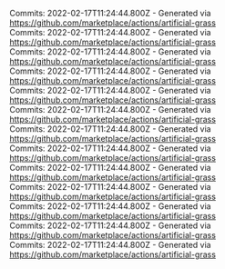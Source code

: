 Commits: 2022-02-17T11:24:44.800Z - Generated via https://github.com/marketplace/actions/artificial-grass
<br>
Commits: 2022-02-17T11:24:44.800Z - Generated via https://github.com/marketplace/actions/artificial-grass
<br>
Commits: 2022-02-17T11:24:44.800Z - Generated via https://github.com/marketplace/actions/artificial-grass
<br>
Commits: 2022-02-17T11:24:44.800Z - Generated via https://github.com/marketplace/actions/artificial-grass
<br>
Commits: 2022-02-17T11:24:44.800Z - Generated via https://github.com/marketplace/actions/artificial-grass
<br>
Commits: 2022-02-17T11:24:44.800Z - Generated via https://github.com/marketplace/actions/artificial-grass
<br>
Commits: 2022-02-17T11:24:44.800Z - Generated via https://github.com/marketplace/actions/artificial-grass
<br>
Commits: 2022-02-17T11:24:44.800Z - Generated via https://github.com/marketplace/actions/artificial-grass
<br>
Commits: 2022-02-17T11:24:44.800Z - Generated via https://github.com/marketplace/actions/artificial-grass
<br>
Commits: 2022-02-17T11:24:44.800Z - Generated via https://github.com/marketplace/actions/artificial-grass
<br>
Commits: 2022-02-17T11:24:44.800Z - Generated via https://github.com/marketplace/actions/artificial-grass
<br>
Commits: 2022-02-17T11:24:44.800Z - Generated via https://github.com/marketplace/actions/artificial-grass
<br>
Commits: 2022-02-17T11:24:44.800Z - Generated via https://github.com/marketplace/actions/artificial-grass
<br>

